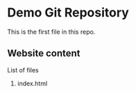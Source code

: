 # Demo Git Repository

This is the first file in this repo.

## Website content

List of files
1. index.html
